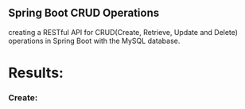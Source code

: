 <h2>Spring Boot CRUD Operations</h2>

creating a RESTful API for CRUD(Create, Retrieve, Update and Delete) operations in Spring Boot with the MySQL database.

<h1>Results:</h1>

<h3>Create:</h3>
